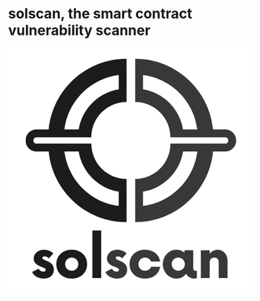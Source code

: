 # solscan, the smart contract vulnerability scanner
![alt text](https://github.com/riczardo/solscan/blob/main/logo.png?raw=true)
